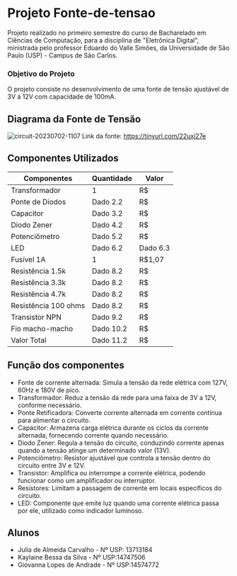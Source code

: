 # Projeto Fonte-de-tensao

Projeto realizado no primeiro semestre do curso de Bacharelado em Ciências de Computação, para a disciplina de "Eletrônica Digital", ministrada pelo professor Eduardo do Valle Simões, da Universidade de São Paulo (USP) - Campus de São Carlos.

### Objetivo do Projeto
O projeto consiste no desenvolvimento de uma fonte de tensão ajustável de 3V á 12V com capacidade de 100mA.

## Diagrama da Fonte de Tensão

![circuit-20230702-1107](https://github.com/J-carvalho17/Fonte-de-tensao/assets/129186293/d1ef9827-de2a-48d0-a5c0-5733c3d0efd0)
Link da fonte: https://tinyurl.com/22uxj27e

## Componentes Utilizados
| Componentes | Quantidade | Valor |
| -------- | -------- | -------- | 
| Transformador |1|R$|
| Ponte de Diodos | Dado 2.2 |  R$ |
| Capacitor | Dado 3.2 |  R$ |
| Diodo Zener | Dado 4.2 | R$ |
| Potenciômetro | Dado 5.2 |  R$ |
| LED | Dado 6.2 | Dado 6.3 |  R$ |
| Fusível 1A|1|R$1,07|
| Resistência 1.5k | Dado 8.2 |  R$ |
| Resistência 3.3k | Dado 8.2 |  R$ |
| Resistência 4.7k | Dado 8.2 |  R$ |
| Resistência 100 ohms | Dado 8.2 |  R$ |
| Transistor NPN | Dado 9.2 |  R$ |
| Fio macho-macho | Dado 10.2 | R$ |
| Valor Total| Dado 11.2 |  R$ |

## Função dos componentes

- Fonte de corrente alternada: Simula a tensão da rede elétrica com 127V, 60Hz e 180V de pico.
- Transformador: Reduz a tensão da rede para uma faixa de 3V a 12V, conforme necessário.
- Ponte Retificadora: Converte corrente alternada em corrente contínua para alimentar o circuito.
- Capacitor: Armazena carga elétrica durante os ciclos da corrente alternada, fornecendo corrente quando necessário.
- Diodo Zener: Regula a tensão do circuito, conduzindo corrente apenas quando a tensão atinge um determinado valor (13V).
- Potenciômetro: Resistor ajustável que controla a tensão dentro do circuito entre 3V e 12V.
- Transistor: Amplifica ou interrompe a corrente elétrica, podendo funcionar como um amplificador ou interruptor.
- Resistores: Limitam a passagem de corrente em locais específicos do circuito.
- LED: Componente que emite luz quando uma corrente elétrica passa por ele, utilizado como indicador luminoso.

## Alunos

- Julia de Almeida Carvalho - Nº USP: 13713184
- Kaylaine Bessa da Silva - Nº USP:14747506
- Giovanna Lopes de Andrade - Nº USP:14574772


